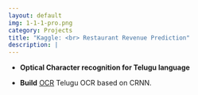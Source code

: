 ```yaml
---
layout: default
img: 1-1-1-pro.png
category: Projects
title: "Kaggle: <br> Restaurant Revenue Prediction"
description: |
---
```


* **Optical Character recognition for Telugu language**


* **Build** [OCR](https://github.com/chaitusvk/ocr_telugu) Telugu OCR based on CRNN. 